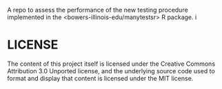 A repo to assess the performance of the new testing procedure implemented in the <bowers-illinois-edu/manytestsr> R package.
i

# LICENSE

The content of this project itself is licensed under the Creative Commons
Attribution 3.0 Unported license, and the underlying source code used to format
and display that content is licensed under the MIT license.
